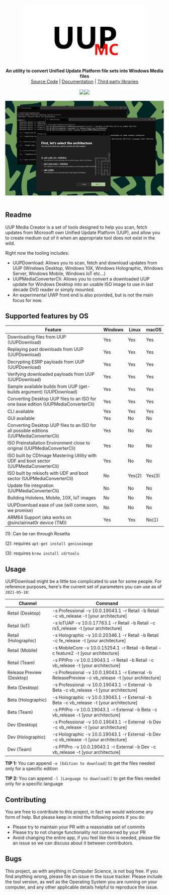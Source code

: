 <p align="center">
  <img src="Assets/logo.png" width="400"><br>
  <b>An utility to convert Unified Update Platform file sets into Windows Media files</b><br>
  <a href="./src">Source Code</a> |
  <a href="./docs">Documentation</a> |
  <a href="./thirdparty">Third party libraries</a>
  <br><br>
  <img src="https://github.com/gus33000/UUPMediaCreator/actions/workflows/ci.yml/badge.svg"><img src="https://github.com/gus33000/UUPMediaCreator/actions/workflows/uwp.yml/badge.svg"><br><br>
  <img src="Assets/screenshot.png"><br><br>
</p>

## Readme

UUP Media Creator is a set of tools designed to help you scan, fetch updates from Microsoft own Unified Update Platform (UUP), and allow you to create medium out of it when an appropriate tool does not exist in the wild.

Right now the tooling includes:

- UUPDownload: Allows you to scan, fetch and download updates from UUP (Windows Desktop, Windows 10X, Windows Holographic, Windows Server, Windows Mobile, Windows IoT etc...)
- UUPMediaConverterCli: Allows you to convert a downloaded UUP update for Windows Desktop into an usable ISO image to use in last decade DVD reader or simply mounted.
- An experimental UWP front end is also provided, but is not the main focus for now.

## Supported features by OS

| Feature                                                                                  | Windows | Linux  | macOS  |
|------------------------------------------------------------------------------------------|---------|--------|--------|
| Downloading files from UUP (UUPDownload)                                                 | Yes     | Yes    | Yes    |
| Replaying past downloads from UUP (UUPDownload)                                          | Yes     | Yes    | Yes    |
| Decrypting ESRP payloads from UUP (UUPDownload)                                          | Yes     | Yes    | Yes    |
| Verifying downloaded payloads from UUP (UUPDownload)                                     | Yes     | Yes    | Yes    |
| Sample available builds from UUP (get-builds argument) (UUPDownload)                     | Yes     | Yes    | Yes    |
| Converting Desktop UUP files to an ISO for one base edition (UUPMediaConverterCli)       | Yes     | Yes    | Yes    |
| CLI available                                                                            | Yes     | Yes    | Yes    |
| GUI available                                                                            | Yes     | No     | No     |
| Converting Desktop UUP files to an ISO for all possible editions (UUPMediaConverterCli)  | Yes     | No     | No     |
| ISO Preinstallation Environment close to original (UUPMediaConverterCli)                 | Yes     | No     | No     |
| ISO built by CDImage Mastering Utility with UDF and boot sector (UUPMediaConverterCli)   | Yes     | No     | No     |
| ISO built by mkisofs with UDF and boot sector (UUPMediaConverterCli)                     | No      | Yes(2) | Yes(3) |
| Update file integration (UUPMediaConverterCli)                                           | No      | No     | No     |
| Building Hololens, Mobile, 10X, IoT images                                               | No      | No     | No     |
| UUPDownload ease of use (will come soon, we promise)                                     | No      | No     | No     |
| ARM64 Support (aka works on @sinclairinat0r device (TM))                                 | Yes     | Yes    | No(1)  |

(1): Can be ran through Rosetta

(2): requires ```apt-get install genisoimage```

(3): requires ```brew install cdrtools```

## Usage

UUPDownload might be a little too complicated to use for some people. For reference purposes, here's the current set of parameters you can use as of ```2021-05-18```:

| Channel                   | Command |
|---------------------------|----------------------------------------------------------------------------------------------------------------------------------------------------------------|
| Retail (Desktop)          | -s Professional -v 10.0.19043.1 -r Retail -b Retail -c vb_release -t [your architecture] |
| Retail (IoT)              | -s IoTUAP -v 10.0.17763.1 -r Retail -b Retail -c rs5_release -t [your architecture] |
| Retail (Holographic)      | -s Holographic -v 10.0.20346.1 -r Retail -b Retail -c fe_release -t [your architecture] |
| Retail (Mobile)           | -s MobileCore -v 10.0.15254.1 -r Retail -b Retail -c feature2 -t [your architecture] |
| Retail (Team)             | -s PPIPro -v 10.0.19043.1 -r Retail -b Retail -c vb_release -t [your architecture] |
| Release Preview (Desktop) | -s Professional -v 10.0.19043.1 -r External -b ReleasePreview -c vb_release -t [your architecture] |
| Beta (Desktop)            | -s Professional -v 10.0.19043.1 -r External -b Beta -c vb_release -t [your architecture] |
| Beta (Holographic)        | -s Holographic -v 10.0.19043.1 -r External -b Beta -c vb_release -t [your architecture] |
| Beta (Team)               | -s PPIPro -v 10.0.19043.1 -r External -b Beta -c vb_release -t [your architecture] |
| Dev (Desktop)             | -s Professional -v 10.0.19043.1 -r External -b Dev -c vb_release -t [your architecture] |
| Dev (Holographic)         | -s Holographic -v 10.0.19043.1 -r External -b Dev -c vb_release -t [your architecture] |
| Dev (Team)                | -s PPIPro -v 10.0.19043.1 -r External -b Dev -c vb_release -t [your architecture] |

**TIP 1:** You can append ```-e [Edition to download]``` to get the files needed only for a specific edition

**TIP 2:** You can append ```-l [Language to download]]``` to get the files needed only for a specific language

## Contributing

You are free to contribute to this project, in fact we would welcome any form of help. But please keep in mind the following points if you do:

- Please try to maintain your PR with a reasonable set of commits
- Please try to not change functionality not concerned by your PR
- Avoid changing the entire app, if you feel like this is needed, please file an issue so we can discuss about it between contributors.

## Bugs

This project, as with anything in Computer Science, is not bug free. If you find anything wrong, please file an issue in the issue tracker. Please include the tool version, as well as the Operating System you are running on your computer, and any other applicable details helpful to reproduce the issue.
